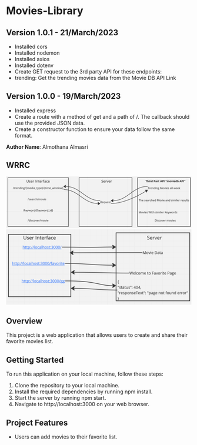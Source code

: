 # Movies-Library
## Version 1.0.1 - 21/March/2023
- Installed cors
- Installed nodemon
- Installed axios
- Installed dotenv
-  Create GET request to the 3rd party API for these endpoints:
- trending: Get the trending movies data from the Movie DB API Link
## Version 1.0.0 - 19/March/2023
- Installed express 
- Create a route with a method of get and a path of /. The callback should use the provided JSON data.
- Create a constructor function to ensure your data follow the same format.


**Author Name**: Almothana Almasri

## WRRC
![Alt text](assets/API.PNG)
![Alt text](assets/WRCC.PNG)

## Overview

This project is a web application that allows users to create and share their favorite movies list.

## Getting Started

To run this application on your local machine, follow these steps:

1. Clone the repository to your local machine.
2. Install the required dependencies by running npm install.
3. Start the server by running npm start.
4. Navigate to http://localhost:3000 on your web browser.

## Project Features

- Users can add movies to their favorite list.
